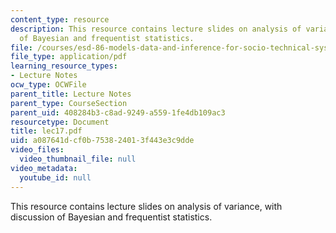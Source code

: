 ```yaml
---
content_type: resource
description: This resource contains lecture slides on analysis of variance, with discussion
  of Bayesian and frequentist statistics.
file: /courses/esd-86-models-data-and-inference-for-socio-technical-systems-spring-2007/a087641dcf0b753824013f443e3c9dde_lec17.pdf
file_type: application/pdf
learning_resource_types:
- Lecture Notes
ocw_type: OCWFile
parent_title: Lecture Notes
parent_type: CourseSection
parent_uid: 408284b3-c8ad-9249-a559-1fe4db109ac3
resourcetype: Document
title: lec17.pdf
uid: a087641d-cf0b-7538-2401-3f443e3c9dde
video_files:
  video_thumbnail_file: null
video_metadata:
  youtube_id: null
---
```

This resource contains lecture slides on analysis of variance, with discussion of Bayesian and frequentist statistics.

